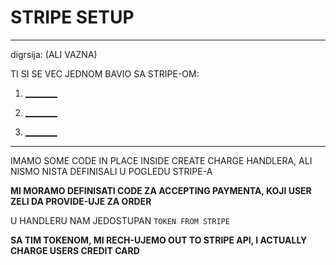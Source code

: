 # STRIPE SETUP

***

digrsija: (ALI VAZNA)

TI SI SE VEC JEDNOM BAVIO SA STRIPE-OM:

1) [________](https://github.com/Rade58/gatsby-shopify-theme-workspace/tree/5_SETTING_UP_STRIPE#setting-up-stripe-a-n-connecting-stripe-to-gatsby)

2) [________](https://github.com/Rade58/gatsby-shopify-theme-workspace/tree/5_1_STRIPE_MULTIPLE_PRODUCTS_MULTIPLE_PRICES#dakle-u-proslom-branchu-sam-podesio-stripe-i-uspesno-implementirao-checkout-a-sada-cu-sagledati-jos-nekoliko-stvari-koje-su-easy-sa-stripe-om)

3) [________](https://github.com/Rade58/gatsby-shopify-theme-workspace/tree/5_2_FETCHING_STRIPE_DATA#fetching-stripe-data)

***

IMAMO SOME CODE IN PLACE INSIDE CREATE CHARGE HANDLERA, ALI NISMO NISTA DEFINISALI U POGLEDU STRIPE-A

**MI MORAMO DEFINISATI CODE ZA ACCEPTING PAYMENTA, KOJI USER ZELI DA PROVIDE-UJE ZA ORDER**

U HANDLERU NAM JEDOSTUPAN `TOKEN FROM STRIPE`

**SA TIM TOKENOM, MI RECH-UJEMO OUT TO STRIPE API, I ACTUALLY CHARGE USERS CREDIT CARD**
